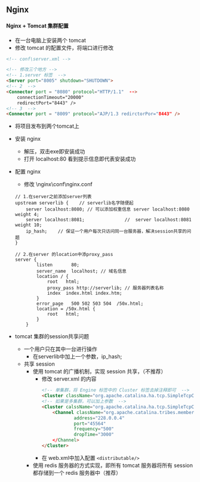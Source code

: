 ## Nginx

#### Nginx + Tomcat 集群配置
* 在一台电脑上安装两个 tomcat
* 修改 tomcat 的配置文件，将端口进行修改
``` html
<!-- conf\server.xml -->

<!-- 修改三个地方 -->
<!-- 1.server 标签  -->
<Server port="8005" shutdown="SHUTDOWN">
<!-- 2  -->
<Connector port = "8080" protocol="HTTP/1.1"  -->
    connectionTimeout="20000"
    redirectPort="8443" />
<!-- 3  -->
<Connector port = "8009" protocol="AJP/1.3 redirctorPor="8443" />

```
* 将项目发布到两个tomcat上
* 安装 nginx
    - 解压，双击exe即安装成功
    - 打开 localhost:80 看到提示信息即代表安装成功

* 配置 nginx
    - 修改 \nginx\conf\nginx.conf
    ``` editorconfig
    // 1.在server之前添加server列表
    upstream serverlib {    // serverlib名字随便起
        server localhost:8080; // 可以添加权重信息 server localhost:8080 weight 4;
        server localhost:8081;               //  server localhost:8081 weight 10;
        ip_hash;    // 保证一个用户每次只访问同一台服务器，解决session共享的问题
    }
  
    // 2.在server 的location中添proxy_pass
    server {
            listen       80;
            server_name  localhost; // 域名信息
            location / {
                root   html;
                proxy_pass http://serverlib; // 服务器列表名称
                index  index.html index.htm;
            }
            error_page   500 502 503 504  /50x.html;
            location = /50x.html {
                root   html;
            }
        }
    ```
* tomcat 集群的session共享问题
    - 一个用户只在其中一台进行操作
        - 在serverlib中加上一个参数，ip_hash;
    - 共享 session
        - 使用 tomcat 的广播机制，实现 session 共享，（不推荐）
            - 修改 server.xml 的内容
                ``` html
                <!-- 单集群，将 Engine 标签中的 Cluster 标签去掉注释即可  -->
                <Cluster className="org.apache.catalina.ha.tcp.SimpleTcpClister" />
                <!-- 如果是多集群，可以加上参数  -->
                <Cluster calssName="org.apache.catalina.ha.tcp.SimpleTcpClister">
                    <Channel className="org.apache.catalina.tribes.membership.McatService"
                            address="228.0.0.4"
                            port="45564"
                            frequency="500"
                            dropTime="3000"
                    </Channel>
                </Cluster>
                ```
            - 在 web.xml中加入配置
                `<distributable/>`
        - 使用 redis 服务器的方式实现，即所有 tomcat 服务器将所有 session 都存储到一个 redis 服务器中（推荐）

